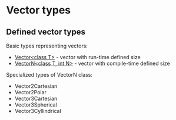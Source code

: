 # Vector types

## Defined vector types

Basic types representing vectors:
- [Vector\<class T>](/docs/base/Vector.md) - vector with run-time defined size
- [VectorN\<class T, int N>](/docs/base/VectorN.md) - vector with compile-time defined size

Specialized types of VectorN class:
- Vector2Cartesian
- Vector2Polar
- Vector3Cartesian
- Vector3Spherical
- Vector3Cyllindrical



